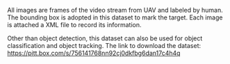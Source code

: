 All images are frames of the video stream from UAV and labeled by human. The bounding box is adopted in this dataset to mark the target. Each image is attached a XML file to record its information.

Other than object detection, this dataset can also be used for object classification and object tracking.
The link to download the dataset: https://pitt.box.com/s/756141768nn92cj0dkfbg6dan17c4h4q

